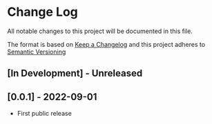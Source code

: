 # Change Log

All notable changes to this project will be documented in this file.

The format is based on [Keep a Changelog](http://keepachangelog.com/)
and this project adheres to [Semantic Versioning](http://semver.org/)

## \[In Development\] - Unreleased

## \[0.0.1\] - 2022-09-01

- First public release
